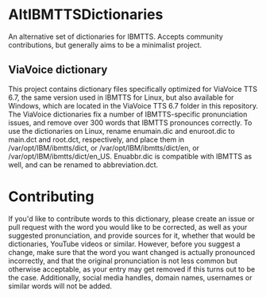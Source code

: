 # AltIBMTTSDictionaries
An alternative set of dictionaries for IBMTTS.
Accepts community contributions, but generally aims to be a minimalist project.
## ViaVoice dictionary
This project contains dictionary files specifically optimized for ViaVoice TTS 6.7, the same version used in IBMTTS for Linux, but also available for Windows, which are located in the ViaVoice TTS 6.7 folder in this repository. The ViaVoice dictionaries fix a number of IBMTTS-specific pronunciation issues, and remove over 300 words that IBMTTS pronounces correctly. To use the dictionaries on Linux, rename enumain.dic and enuroot.dic to main.dct and root.dct, respectively, and place them in /var/opt/IBM/ibmtts/dict, or /var/opt/IBM/ibmtts/dict/en, or /var/opt/IBM/ibmtts/dict/en_US. Enuabbr.dic is compatible with IBMTTS as well, and can be renamed to abbreviation.dct.
# Contributing
If you'd like to contribute words to this dictionary, please create an issue or pull request with the word you would like to be corrected, as well as your suggested pronunciation, and provide sources for it, whether that would be dictionaries, YouTube videos or similar. However, before you suggest a change, make sure that the word you want changed is actually pronounced incorrectly, and that the original pronunciation is not less common but otherwise acceptable, as your entry may get removed if this turns out to be the case. Additionally, social media handles, domain names, usernames or similar words will not be added.
